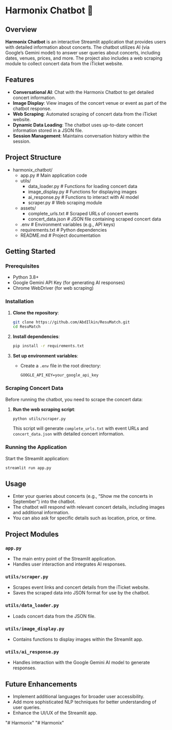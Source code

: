 # Harmonix Chatbot 🎤

## Overview

**Harmonix Chatbot** is an interactive Streamlit application that provides users with detailed information about concerts. The chatbot utilizes AI (via Google’s Gemini model) to answer user queries about concerts, including dates, venues, prices, and more. The project also includes a web scraping module to collect concert data from the iTicket website.

## Features

- **Conversational AI**: Chat with the Harmonix Chatbot to get detailed concert information.
- **Image Display**: View images of the concert venue or event as part of the chatbot response.
- **Web Scraping**: Automated scraping of concert data from the iTicket website.
- **Dynamic Data Loading**: The chatbot uses up-to-date concert information stored in a JSON file.
- **Session Management**: Maintains conversation history within the session.

## Project Structure

- harmonix_chatbot/
    - app.py                      # Main application code
    - utils/
        - data_loader.py          # Functions for loading concert data
        - image_display.py        # Functions for displaying images
        - ai_response.py          # Functions to interact with AI model
        - scraper.py              # Web scraping module
    - assets/
        - complete_urls.txt       # Scraped URLs of concert events
        - concert_data.json       # JSON file containing scraped concert data
    - .env                        # Environment variables (e.g., API keys)
    - requirements.txt            # Python dependencies
    - README.md                   # Project documentation


## Getting Started

### Prerequisites

- Python 3.8+
- Google Gemini API Key (for generating AI responses)
- Chrome WebDriver (for web scraping)

### Installation

1. **Clone the repository**:
    ```bash
    git clone https://github.com/AbdIlkin/ResuMatch.git
    cd ResuMatch
    ```

2. **Install dependencies**:
    ```bash
    pip install -r requirements.txt
    ```

3. **Set up environment variables**:
   - Create a `.env` file in the root directory:
     ```
     GOOGLE_API_KEY=your_google_api_key
     ```
### Scraping Concert Data

Before running the chatbot, you need to scrape the concert data:

1. **Run the web scraping script**:
    ```bash
    python utils/scraper.py
    ```
   This script will generate `complete_urls.txt` with event URLs and `concert_data.json` with detailed concert information.

### Running the Application

Start the Streamlit application:

```bash
streamlit run app.py
```

## Usage

- Enter your queries about concerts (e.g., “Show me the concerts in September”) into the chatbot.
- The chatbot will respond with relevant concert details, including images and additional information.
- You can also ask for specific details such as location, price, or time.

## Project Modules

### `app.py`
- The main entry point of the Streamlit application.
- Handles user interaction and integrates AI responses.

### `utils/scraper.py`
- Scrapes event links and concert details from the iTicket website.
- Saves the scraped data into JSON format for use by the chatbot.

### `utils/data_loader.py`
- Loads concert data from the JSON file.

### `utils/image_display.py`
- Contains functions to display images within the Streamlit app.

### `utils/ai_response.py`
- Handles interaction with the Google Gemini AI model to generate responses.

## Future Enhancements

- Implement additional languages for broader user accessibility.
- Add more sophisticated NLP techniques for better understanding of user queries.
- Enhance the UI/UX of the Streamlit app.

"# Harmonix" 
"# Harmonix" 
